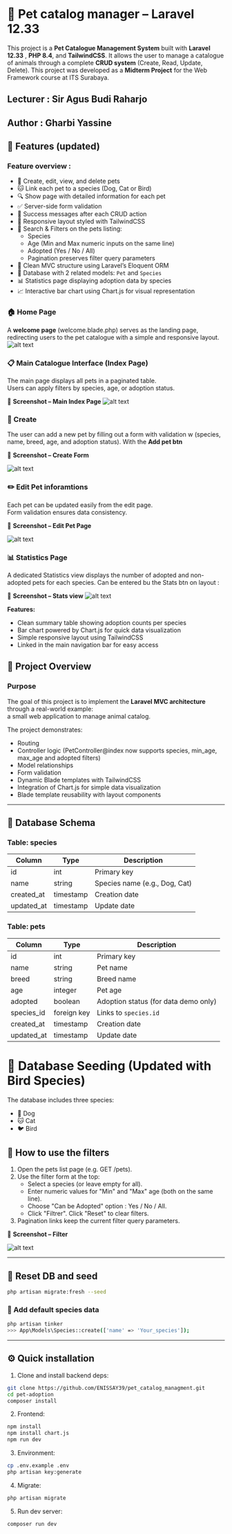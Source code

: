 # 🐾 Pet catalog manager – Laravel 12.33

This project is a **Pet Catalogue Management System** built with **Laravel 12.33** , **PHP 8.4**, and **TailwindCSS**.
It allows the user to manage a catalogue of animals through a complete **CRUD system** (Create, Read, Update, Delete).
This project was developed as a **Midterm Project** for the Web Framework course at ITS Surabaya.

## Lecturer : **Sir Agus Budi Raharjo**

## Author : **Gharbi Yassine**

## 🚀 Features (updated)

### Feature overview :

-   🐶 Create, edit, view, and delete pets
-   🐱 Link each pet to a species (Dog, Cat or Bird)
-   🔍 Show page with detailed information for each pet
-   ✅ Server-side form validation
-   📨 Success messages after each CRUD action
-   🎨 Responsive layout styled with TailwindCSS
-   🔎 Search & Filters on the pets listing:
    -   Species
    -   Age (Min and Max numeric inputs on the same line)
    -   Adopted (Yes / No / All)
    -   Pagination preserves filter query parameters
-   🧩 Clean MVC structure using Laravel’s Eloquent ORM
-   💾 Database with 2 related models: `Pet` and `Species`
-   📊 Statistics page displaying adoption data by species
-   📈 Interactive bar chart using Chart.js for visual representation

### 🏠 Home Page

A **welcome page** (welcome.blade.php) serves as the landing page,
redirecting users to the pet catalogue with a simple and responsive layout.
![alt text](image-1.png)

### 📋 Main Catalogue Interface (Index Page)

The main page displays all pets in a paginated table.  
Users can apply filters by species, age, or adoption status.

📸 **Screenshot – Main Index Page**
![alt text](image-3.png)

### 🐶 Create

The user can add a new pet by filling out a form with validation w (species, name, breed, age, and adoption status).
With the **Add pet btn**

📸 **Screenshot – Create Form**

![alt text](image-4.png)

### ✏️ Edit Pet inforamtions

Each pet can be updated easily from the edit page.  
Form validation ensures data consistency.

📸 **Screenshot – Edit Pet Page**

![alt text](image-5.png)

### 📊 Statistics Page

A dedicated Statistics view displays the number of adopted and non-adopted pets for each species.
Can be entered bu the Stats btn on layout :

📸 **Screenshot – Stats view**
![alt text](image-6.png)

**Features:**

-   Clean summary table showing adoption counts per species
-   Bar chart powered by Chart.js for quick data visualization
-   Simple responsive layout using TailwindCSS
-   Linked in the main navigation bar for easy access

## 🧠 Project Overview

### Purpose

The goal of this project is to implement the **Laravel MVC architecture** through a real-world example:  
a small web application to manage animal catalog.

The project demonstrates:

-   Routing
-   Controller logic (PetController@index now supports species, min_age, max_age and adopted filters)
-   Model relationships
-   Form validation
-   Dynamic Blade templates with TailwindCSS
-   Integration of Chart.js for simple data visualization
-   Blade template reusability with layout components

---

## 🧱 Database Schema

### **Table: species**

| Column     | Type      | Description                   |
| ---------- | --------- | ----------------------------- |
| id         | int       | Primary key                   |
| name       | string    | Species name (e.g., Dog, Cat) |
| created_at | timestamp | Creation date                 |
| updated_at | timestamp | Update date                   |

### **Table: pets**

| Column     | Type        | Description                          |
| ---------- | ----------- | ------------------------------------ |
| id         | int         | Primary key                          |
| name       | string      | Pet name                             |
| breed      | string      | Breed name                           |
| age        | integer     | Pet age                              |
| adopted    | boolean     | Adoption status (for data demo only) |
| species_id | foreign key | Links to `species.id`                |
| created_at | timestamp   | Creation date                        |
| updated_at | timestamp   | Update date                          |

# 🌱 Database Seeding (Updated with Bird Species)

The database includes three species:

-   🐶 Dog
-   🐱 Cat
-   🐦 Bird

## 🔎 How to use the filters

1. Open the pets list page (e.g. GET /pets).
2. Use the filter form at the top:
    - Select a species (or leave empty for all).
    - Enter numeric values for "Min" and "Max" age (both on the same line).
    - Choose "Can be Adopted" option : Yes / No / All.
    - Click "Filtrer". Click "Reset" to clear filters.
3. Pagination links keep the current filter query parameters.

📸 **Screenshot – Filter**

![alt text](image-7.png)

---

## 🧩 Reset DB and seed

```bash
php artisan migrate:fresh --seed
```

### 🐶 Add default species data

```bash
php artisan tinker
>>> App\Models\Species::create(['name' => 'Your_species']);
```

---

## ⚙️ Quick installation

1. Clone and install backend deps:

```bash
git clone https://github.com/ENISSAY39/pet_catalog_managment.git
cd pet-adoption
composer install
```

2. Frontend:

```bash
npm install
npm install chart.js
npm run dev
```

3. Environment:

```bash
cp .env.example .env
php artisan key:generate
```

4. Migrate:

```bash
php artisan migrate
```

5. Run dev server:

```bash
composer run dev
```
